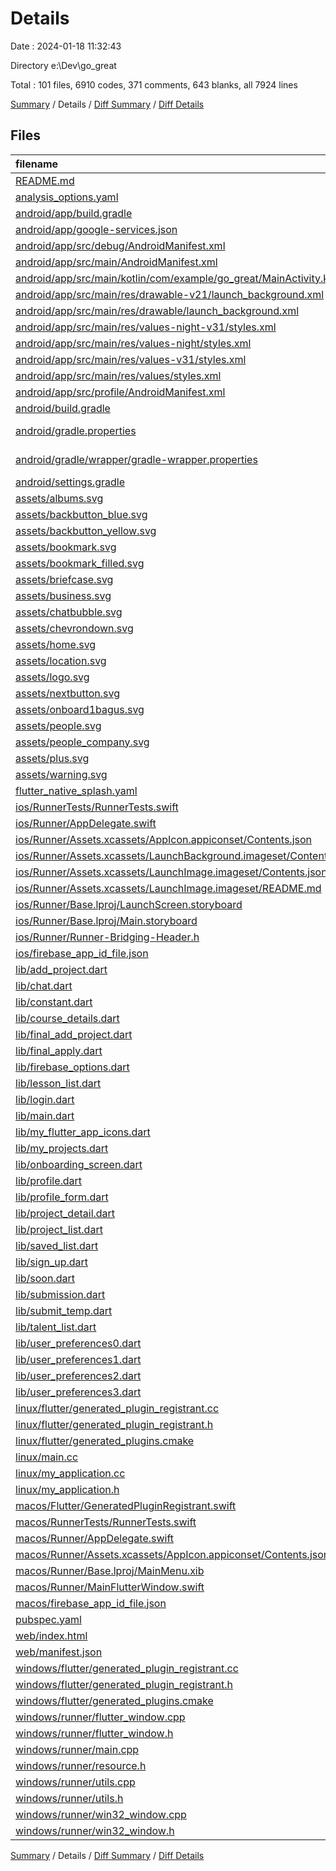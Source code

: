 # Details

Date : 2024-01-18 11:32:43

Directory e:\\Dev\\go_great

Total : 101 files,  6910 codes, 371 comments, 643 blanks, all 7924 lines

[Summary](results.md) / Details / [Diff Summary](diff.md) / [Diff Details](diff-details.md)

## Files
| filename | language | code | comment | blank | total |
| :--- | :--- | ---: | ---: | ---: | ---: |
| [README.md](/README.md) | Markdown | 7 | 0 | 4 | 11 |
| [analysis_options.yaml](/analysis_options.yaml) | YAML | 3 | 22 | 4 | 29 |
| [android/app/build.gradle](/android/app/build.gradle) | Gradle | 57 | 10 | 15 | 82 |
| [android/app/google-services.json](/android/app/google-services.json) | JSON | 29 | 0 | 0 | 29 |
| [android/app/src/debug/AndroidManifest.xml](/android/app/src/debug/AndroidManifest.xml) | XML | 3 | 4 | 1 | 8 |
| [android/app/src/main/AndroidManifest.xml](/android/app/src/main/AndroidManifest.xml) | XML | 28 | 6 | 1 | 35 |
| [android/app/src/main/kotlin/com/example/go_great/MainActivity.kt](/android/app/src/main/kotlin/com/example/go_great/MainActivity.kt) | Kotlin | 4 | 0 | 3 | 7 |
| [android/app/src/main/res/drawable-v21/launch_background.xml](/android/app/src/main/res/drawable-v21/launch_background.xml) | XML | 9 | 0 | 1 | 10 |
| [android/app/src/main/res/drawable/launch_background.xml](/android/app/src/main/res/drawable/launch_background.xml) | XML | 9 | 0 | 1 | 10 |
| [android/app/src/main/res/values-night-v31/styles.xml](/android/app/src/main/res/values-night-v31/styles.xml) | XML | 12 | 7 | 1 | 20 |
| [android/app/src/main/res/values-night/styles.xml](/android/app/src/main/res/values-night/styles.xml) | XML | 13 | 9 | 1 | 23 |
| [android/app/src/main/res/values-v31/styles.xml](/android/app/src/main/res/values-v31/styles.xml) | XML | 12 | 7 | 1 | 20 |
| [android/app/src/main/res/values/styles.xml](/android/app/src/main/res/values/styles.xml) | XML | 13 | 9 | 1 | 23 |
| [android/app/src/profile/AndroidManifest.xml](/android/app/src/profile/AndroidManifest.xml) | XML | 3 | 4 | 1 | 8 |
| [android/build.gradle](/android/build.gradle) | Gradle | 27 | 0 | 5 | 32 |
| [android/gradle.properties](/android/gradle.properties) | Java Properties | 3 | 0 | 1 | 4 |
| [android/gradle/wrapper/gradle-wrapper.properties](/android/gradle/wrapper/gradle-wrapper.properties) | Java Properties | 5 | 0 | 1 | 6 |
| [android/settings.gradle](/android/settings.gradle) | Gradle | 24 | 0 | 6 | 30 |
| [assets/albums.svg](/assets/albums.svg) | XML | 9 | 0 | 1 | 10 |
| [assets/backbutton_blue.svg](/assets/backbutton_blue.svg) | XML | 6 | 0 | 1 | 7 |
| [assets/backbutton_yellow.svg](/assets/backbutton_yellow.svg) | XML | 6 | 0 | 1 | 7 |
| [assets/bookmark.svg](/assets/bookmark.svg) | XML | 5 | 0 | 1 | 6 |
| [assets/bookmark_filled.svg](/assets/bookmark_filled.svg) | XML | 5 | 0 | 1 | 6 |
| [assets/briefcase.svg](/assets/briefcase.svg) | XML | 6 | 0 | 1 | 7 |
| [assets/business.svg](/assets/business.svg) | XML | 27 | 0 | 1 | 28 |
| [assets/chatbubble.svg](/assets/chatbubble.svg) | XML | 5 | 0 | 1 | 6 |
| [assets/chevrondown.svg](/assets/chevrondown.svg) | XML | 8 | 1 | 1 | 10 |
| [assets/home.svg](/assets/home.svg) | XML | 7 | 0 | 1 | 8 |
| [assets/location.svg](/assets/location.svg) | XML | 6 | 0 | 1 | 7 |
| [assets/logo.svg](/assets/logo.svg) | XML | 1 | 0 | 0 | 1 |
| [assets/nextbutton.svg](/assets/nextbutton.svg) | XML | 6 | 0 | 1 | 7 |
| [assets/onboard1bagus.svg](/assets/onboard1bagus.svg) | XML | 1 | 0 | 0 | 1 |
| [assets/people.svg](/assets/people.svg) | XML | 8 | 0 | 1 | 9 |
| [assets/people_company.svg](/assets/people_company.svg) | XML | 8 | 0 | 1 | 9 |
| [assets/plus.svg](/assets/plus.svg) | XML | 3 | 0 | 1 | 4 |
| [assets/warning.svg](/assets/warning.svg) | XML | 6 | 0 | 1 | 7 |
| [flutter_native_splash.yaml](/flutter_native_splash.yaml) | YAML | 3 | 0 | 0 | 3 |
| [ios/RunnerTests/RunnerTests.swift](/ios/RunnerTests/RunnerTests.swift) | Swift | 7 | 2 | 4 | 13 |
| [ios/Runner/AppDelegate.swift](/ios/Runner/AppDelegate.swift) | Swift | 12 | 0 | 2 | 14 |
| [ios/Runner/Assets.xcassets/AppIcon.appiconset/Contents.json](/ios/Runner/Assets.xcassets/AppIcon.appiconset/Contents.json) | JSON | 122 | 0 | 1 | 123 |
| [ios/Runner/Assets.xcassets/LaunchBackground.imageset/Contents.json](/ios/Runner/Assets.xcassets/LaunchBackground.imageset/Contents.json) | JSON | 21 | 0 | 1 | 22 |
| [ios/Runner/Assets.xcassets/LaunchImage.imageset/Contents.json](/ios/Runner/Assets.xcassets/LaunchImage.imageset/Contents.json) | JSON | 23 | 0 | 1 | 24 |
| [ios/Runner/Assets.xcassets/LaunchImage.imageset/README.md](/ios/Runner/Assets.xcassets/LaunchImage.imageset/README.md) | Markdown | 3 | 0 | 2 | 5 |
| [ios/Runner/Base.lproj/LaunchScreen.storyboard](/ios/Runner/Base.lproj/LaunchScreen.storyboard) | XML | 43 | 1 | 1 | 45 |
| [ios/Runner/Base.lproj/Main.storyboard](/ios/Runner/Base.lproj/Main.storyboard) | XML | 25 | 1 | 1 | 27 |
| [ios/Runner/Runner-Bridging-Header.h](/ios/Runner/Runner-Bridging-Header.h) | C++ | 1 | 0 | 1 | 2 |
| [ios/firebase_app_id_file.json](/ios/firebase_app_id_file.json) | JSON | 7 | 0 | 0 | 7 |
| [lib/add_project.dart](/lib/add_project.dart) | Dart | 311 | 1 | 15 | 327 |
| [lib/chat.dart](/lib/chat.dart) | Dart | 28 | 0 | 4 | 32 |
| [lib/constant.dart](/lib/constant.dart) | Dart | 50 | 0 | 8 | 58 |
| [lib/course_details.dart](/lib/course_details.dart) | Dart | 173 | 0 | 16 | 189 |
| [lib/final_add_project.dart](/lib/final_add_project.dart) | Dart | 109 | 0 | 3 | 112 |
| [lib/final_apply.dart](/lib/final_apply.dart) | Dart | 189 | 0 | 4 | 193 |
| [lib/firebase_options.dart](/lib/firebase_options.dart) | Dart | 64 | 12 | 6 | 82 |
| [lib/lesson_list.dart](/lib/lesson_list.dart) | Dart | 165 | 0 | 8 | 173 |
| [lib/login.dart](/lib/login.dart) | Dart | 155 | 1 | 8 | 164 |
| [lib/main.dart](/lib/main.dart) | Dart | 769 | 29 | 48 | 846 |
| [lib/my_flutter_app_icons.dart](/lib/my_flutter_app_icons.dart) | Dart | 9 | 15 | 4 | 28 |
| [lib/my_projects.dart](/lib/my_projects.dart) | Dart | 160 | 1 | 17 | 178 |
| [lib/onboarding_screen.dart](/lib/onboarding_screen.dart) | Dart | 154 | 0 | 14 | 168 |
| [lib/profile.dart](/lib/profile.dart) | Dart | 154 | 0 | 11 | 165 |
| [lib/profile_form.dart](/lib/profile_form.dart) | Dart | 72 | 0 | 5 | 77 |
| [lib/project_detail.dart](/lib/project_detail.dart) | Dart | 312 | 6 | 8 | 326 |
| [lib/project_list.dart](/lib/project_list.dart) | Dart | 110 | 1 | 7 | 118 |
| [lib/saved_list.dart](/lib/saved_list.dart) | Dart | 127 | 9 | 18 | 154 |
| [lib/sign_up.dart](/lib/sign_up.dart) | Dart | 261 | 7 | 17 | 285 |
| [lib/soon.dart](/lib/soon.dart) | Dart | 29 | 0 | 2 | 31 |
| [lib/submission.dart](/lib/submission.dart) | Dart | 625 | 5 | 21 | 651 |
| [lib/submit_temp.dart](/lib/submit_temp.dart) | Dart | 58 | 4 | 8 | 70 |
| [lib/talent_list.dart](/lib/talent_list.dart) | Dart | 160 | 0 | 9 | 169 |
| [lib/user_preferences0.dart](/lib/user_preferences0.dart) | Dart | 206 | 2 | 15 | 223 |
| [lib/user_preferences1.dart](/lib/user_preferences1.dart) | Dart | 206 | 2 | 21 | 229 |
| [lib/user_preferences2.dart](/lib/user_preferences2.dart) | Dart | 209 | 4 | 15 | 228 |
| [lib/user_preferences3.dart](/lib/user_preferences3.dart) | Dart | 122 | 4 | 10 | 136 |
| [linux/flutter/generated_plugin_registrant.cc](/linux/flutter/generated_plugin_registrant.cc) | C++ | 7 | 4 | 5 | 16 |
| [linux/flutter/generated_plugin_registrant.h](/linux/flutter/generated_plugin_registrant.h) | C++ | 5 | 5 | 6 | 16 |
| [linux/flutter/generated_plugins.cmake](/linux/flutter/generated_plugins.cmake) | CMake | 19 | 0 | 6 | 25 |
| [linux/main.cc](/linux/main.cc) | C++ | 5 | 0 | 2 | 7 |
| [linux/my_application.cc](/linux/my_application.cc) | C++ | 74 | 11 | 20 | 105 |
| [linux/my_application.h](/linux/my_application.h) | C++ | 7 | 7 | 5 | 19 |
| [macos/Flutter/GeneratedPluginRegistrant.swift](/macos/Flutter/GeneratedPluginRegistrant.swift) | Swift | 26 | 3 | 4 | 33 |
| [macos/RunnerTests/RunnerTests.swift](/macos/RunnerTests/RunnerTests.swift) | Swift | 7 | 2 | 4 | 13 |
| [macos/Runner/AppDelegate.swift](/macos/Runner/AppDelegate.swift) | Swift | 8 | 0 | 2 | 10 |
| [macos/Runner/Assets.xcassets/AppIcon.appiconset/Contents.json](/macos/Runner/Assets.xcassets/AppIcon.appiconset/Contents.json) | JSON | 68 | 0 | 1 | 69 |
| [macos/Runner/Base.lproj/MainMenu.xib](/macos/Runner/Base.lproj/MainMenu.xib) | XML | 343 | 0 | 1 | 344 |
| [macos/Runner/MainFlutterWindow.swift](/macos/Runner/MainFlutterWindow.swift) | Swift | 12 | 0 | 4 | 16 |
| [macos/firebase_app_id_file.json](/macos/firebase_app_id_file.json) | JSON | 7 | 0 | 0 | 7 |
| [pubspec.yaml](/pubspec.yaml) | YAML | 77 | 43 | 18 | 138 |
| [web/index.html](/web/index.html) | HTML | 98 | 16 | 15 | 129 |
| [web/manifest.json](/web/manifest.json) | JSON | 35 | 0 | 1 | 36 |
| [windows/flutter/generated_plugin_registrant.cc](/windows/flutter/generated_plugin_registrant.cc) | C++ | 18 | 4 | 5 | 27 |
| [windows/flutter/generated_plugin_registrant.h](/windows/flutter/generated_plugin_registrant.h) | C++ | 5 | 5 | 6 | 16 |
| [windows/flutter/generated_plugins.cmake](/windows/flutter/generated_plugins.cmake) | CMake | 23 | 0 | 6 | 29 |
| [windows/runner/flutter_window.cpp](/windows/runner/flutter_window.cpp) | C++ | 49 | 7 | 16 | 72 |
| [windows/runner/flutter_window.h](/windows/runner/flutter_window.h) | C++ | 20 | 5 | 9 | 34 |
| [windows/runner/main.cpp](/windows/runner/main.cpp) | C++ | 30 | 4 | 10 | 44 |
| [windows/runner/resource.h](/windows/runner/resource.h) | C++ | 9 | 6 | 2 | 17 |
| [windows/runner/utils.cpp](/windows/runner/utils.cpp) | C++ | 54 | 2 | 10 | 66 |
| [windows/runner/utils.h](/windows/runner/utils.h) | C++ | 8 | 6 | 6 | 20 |
| [windows/runner/win32_window.cpp](/windows/runner/win32_window.cpp) | C++ | 210 | 24 | 55 | 289 |
| [windows/runner/win32_window.h](/windows/runner/win32_window.h) | C++ | 48 | 31 | 24 | 103 |

[Summary](results.md) / Details / [Diff Summary](diff.md) / [Diff Details](diff-details.md)